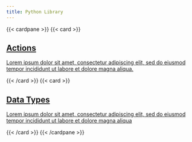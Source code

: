 ```yaml
---
title: Python Library
---
```

{{< cardpane >}}
    {{< card >}}
        <a href="/ref/python-library/actions">
        <h2 className="card-title">Actions</h2>
        <p className="card-content">Lorem ipsum dolor sit amet, consectetur adipiscing elit, sed do eiusmod tempor incididunt ut labore et dolore magna aliqua.</p>
        </a>
    {{< /card >}}
    {{< card >}}
        <a href="/ref/python-library/data_types">
        <h2 className="card-title">Data Types</h2>
        <p className="card-content">Lorem ipsum dolor sit amet, consectetur adipiscing elit, sed do eiusmod tempor incididunt ut labore et dolore magna aliqua</p>
        </a>
    {{< /card >}}
    {{< /cardpane >}}